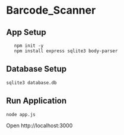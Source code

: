 # Barcode_Scanner

## App Setup 
```cd Barcode
   npm init -y
   npm install express sqlite3 body-parser
```

## Database Setup
```
sqlite3 database.db
```

## Run Application
```
node app.js
```

Open http://localhost:3000
